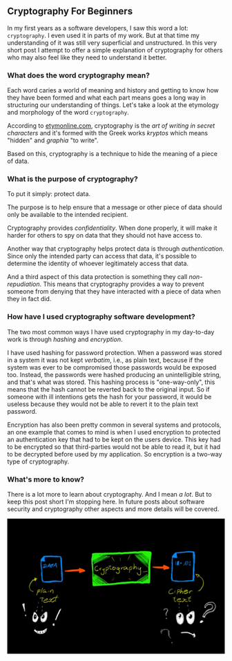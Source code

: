 ## Cryptography For Beginners

In my first years as a software developers, I saw this word a lot: `cryptography`.
I even used it in parts of my work. But at that time my understanding of it was still very superficial and unstructured.
In this very short post I attempt to offer a simple explanation of cryptography for others who may also feel like they need to understand it better.

### What does the word cryptography mean?

Each word caries a world of meaning and history and getting to know how they have been formed and what each part means goes a long way in structuring our understanding of things. Let's take a look at the etymology and morphology of the word `cryptography`.

According to [etymonline.com](https://www.etymonline.com/word/cryptography), cryptography is the *art of writing in secret characters* and it's formed with the Greek works *kryptos* which means "hidden" and *graphia* "to write".

Based on this, cryptography is a technique to hide the meaning of a piece of data.

### What is the purpose of cryptography?

To put it simply: protect data.

The purpose is to help ensure that a message or other piece of data should only be available to the intended recipient.

Cryptography provides *confidentiality*. When done properly, it will make it harder for others to spy on data that they should not have access to.

Another way that cryptography helps protect data is through *authentication*. Since only the intended party can access that data, it's possible to determine the identity of whoever legitimately access that data.

And a third aspect of this data protection is something they call *non-repudiation*. This means that cryptography provides a way to prevent someone from denying that they have interacted with a piece of data when they in fact did.

### How have I used cryptography software development?

The two most common ways I have used cryptography in my day-to-day work is through *hashing* and *encryption*.

I have used hashing for password protection. When a password was stored in a system it was not
kept *verbatim*, i.e., as plain text, because if the system was ever to be compromised those passwords would be exposed too. Instead, the passwords were hashed producing an unintelligible string, and that's what was stored. This hashing process is "one-way-only", this means that the hash cannot be reverted back to the original input. So if someone with ill intentions gets the hash for your password, it would be useless because they would not be able to revert it to the plain text password.

Encryption has also been pretty common in several systems and protocols, an one example that comes to mind is when I used encryption to protected an authentication key that had to be kept on the users device. This key had to be encrypted so that third-parties would not be able to read it, but it had to be decrypted before used by my application. So encryption is a two-way type of cryptography.

### What's more to know?

There is a lot more to learn about cryptography. And I mean *a lot*. But to keep this post short I'm stopping here. In future posts about software security and cryptography other aspects and more details will be covered.

![Cryptography](https://github.com/robwillup/mithrandir/blob/main/assets/Ethical_Hacking/2023-12-15@Cryptography_simple_flow.jpeg?raw=true)
